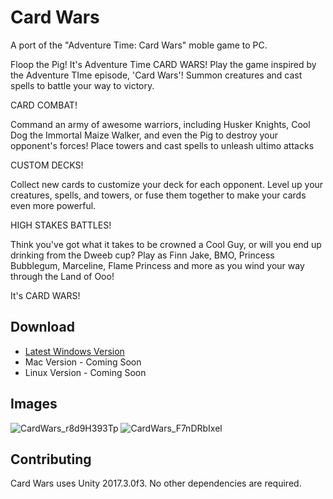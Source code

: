 # Card Wars
A port of the "Adventure Time: Card Wars" moble game to PC.

Floop the Pig! It's Adventure Time CARD WARS! Play the game inspired by the Adventure TIme episode, 'Card Wars'! Summon creatures and cast spells to battle your way to victory.


CARD COMBAT!

Command an army of awesome warriors, including Husker Knights, Cool Dog the Immortal Maize Walker, and even the Pig to destroy your opponent's forces! Place towers and cast spells to unleash ultimo attacks

CUSTOM DECKS!

Collect new cards to customize your deck for each opponent. Level up your creatures, spells, and towers, or fuse them together to make your cards even more powerful.

HIGH STAKES BATTLES!

Think you've got what it takes to be crowned a Cool Guy, or will you end up drinking from the Dweeb cup? Play as Finn Jake, BMO, Princess Bubblegum, Marceline, Flame Princess and more as you wind your way through the Land of Ooo!

It's CARD WARS! 

## Download

* [Latest Windows Version](https://cardwars.retroretreat.net/download/Windows)
* Mac Version - Coming Soon
* Linux Version - Coming Soon

## Images
![CardWars_r8d9H393Tp](https://github.com/shishkabob27/CardWars/assets/64564902/b1593193-fa05-41b8-af60-325d44076bc7)
![CardWars_F7nDRbIxel](https://github.com/shishkabob27/CardWars/assets/64564902/b8177e2e-fe13-4c4d-8783-4af63063ebb3)

## Contributing
Card Wars uses Unity 2017.3.0f3. No other dependencies are required.

